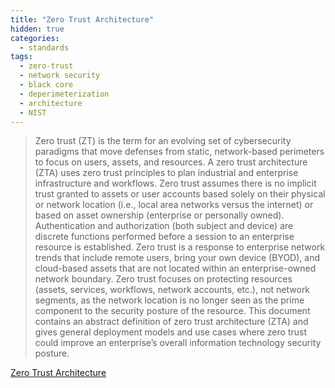 ```yaml
---
title: "Zero Trust Architecture"
hidden: true
categories:
  - standards
tags:
  - zero-trust
  - network security
  - black core
  - deperimeterization
  - architecture
  - NIST
---
```


> Zero trust (ZT) is the term for an evolving set of cybersecurity paradigms that move defenses
from static, network-based perimeters to focus on users, assets, and resources. A zero trust
architecture (ZTA) uses zero trust principles to plan industrial and enterprise infrastructure and
workflows. Zero trust assumes there is no implicit trust granted to assets or user accounts based
solely on their physical or network location (i.e., local area networks versus the internet) or based
on asset ownership (enterprise or personally owned). Authentication and authorization (both
subject and device) are discrete functions performed before a session to an enterprise resource is
established. Zero trust is a response to enterprise network trends that include remote users, bring
your own device (BYOD), and cloud-based assets that are not located within an enterprise-owned
network boundary. Zero trust focuses on protecting resources (assets, services,
workflows, network accounts, etc.), not network segments, as the network location is no longer
seen as the prime component to the security posture of the resource. This document contains an
abstract definition of zero trust architecture (ZTA) and gives general deployment models and use
cases where zero trust could improve an enterprise’s overall information technology security
posture.


[Zero Trust Architecture](https://nvlpubs.nist.gov/nistpubs/SpecialPublications/NIST.SP.800-207.pdf)




